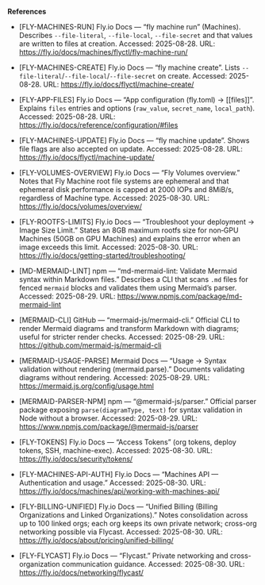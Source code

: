 **References**

- [FLY-MACHINES-RUN] Fly.io Docs — “fly machine run” (Machines). Describes `--file-literal`,
  `--file-local`, `--file-secret` and that values are written to files at creation. Accessed:
  2025-08-28. URL: https://fly.io/docs/machines/flyctl/fly-machine-run/

- [FLY-MACHINES-CREATE] Fly.io Docs — “fly machine create”. Lists
  `--file-literal`/`--file-local`/`--file-secret` on create. Accessed: 2025-08-28. URL:
  https://fly.io/docs/flyctl/machine-create/

- [FLY-APP-FILES] Fly.io Docs — “App configuration (fly.toml) → [[files]]”. Explains `files` entries
  and options (`raw_value`, `secret_name`, `local_path`). Accessed: 2025-08-28. URL:
  https://fly.io/docs/reference/configuration/#files

- [FLY-MACHINES-UPDATE] Fly.io Docs — “fly machine update”. Shows file flags are also accepted on
  update. Accessed: 2025-08-28. URL: https://fly.io/docs/flyctl/machine-update/

- [FLY-VOLUMES-OVERVIEW] Fly.io Docs — “Fly Volumes overview.” Notes that Fly Machine root file
  systems are ephemeral and that ephemeral disk performance is capped at 2000 IOPs and 8MiB/s,
  regardless of Machine type. Accessed: 2025-08-30. URL: https://fly.io/docs/volumes/overview/

- [FLY-ROOTFS-LIMITS] Fly.io Docs — “Troubleshoot your deployment → Image Size Limit.” States an 8GB
  maximum rootfs size for non‑GPU Machines (50GB on GPU Machines) and explains the error when an
  image exceeds this limit. Accessed: 2025-08-30. URL:
  https://fly.io/docs/getting-started/troubleshooting/

- [MD-MERMAID-LINT] npm — “md-mermaid-lint: Validate Mermaid syntax within Markdown files.”
  Describes a CLI that scans `.md` files for fenced `mermaid` blocks and validates them using
  Mermaid’s parser. Accessed: 2025-08-29. URL: https://www.npmjs.com/package/md-mermaid-lint

- [MERMAID-CLI] GitHub — “mermaid-js/mermaid-cli.” Official CLI to render Mermaid diagrams and
  transform Markdown with diagrams; useful for stricter render checks. Accessed: 2025-08-29. URL:
  https://github.com/mermaid-js/mermaid-cli

- [MERMAID-USAGE-PARSE] Mermaid Docs — “Usage → Syntax validation without rendering
  (mermaid.parse).” Documents validating diagrams without rendering. Accessed: 2025-08-29. URL:
  https://mermaid.js.org/config/usage.html

- [MERMAID-PARSER-NPM] npm — “@mermaid-js/parser.” Official parser package exposing
  `parse(diagramType, text)` for syntax validation in Node without a browser. Accessed: 2025-08-29.
  URL: https://www.npmjs.com/package/@mermaid-js/parser

- [FLY-TOKENS] Fly.io Docs — “Access Tokens” (org tokens, deploy tokens, SSH, machine-exec).
  Accessed: 2025-08-30. URL: https://fly.io/docs/security/tokens/
- [FLY-MACHINES-API-AUTH] Fly.io Docs — “Machines API — Authentication and usage.” Accessed:
  2025-08-30. URL: https://fly.io/docs/machines/api/working-with-machines-api/
- [FLY-BILLING-UNIFIED] Fly.io Docs — “Unified Billing (Billing Organizations and Linked
  Organizations).” Notes consolidation across up to 100 linked orgs; each org keeps its own private
  network; cross-org networking possible via Flycast. Accessed: 2025-08-30. URL:
  https://fly.io/docs/about/pricing/unified-billing/
- [FLY-FLYCAST] Fly.io Docs — “Flycast.” Private networking and cross-organization communication
  guidance. Accessed: 2025-08-30. URL: https://fly.io/docs/networking/flycast/
